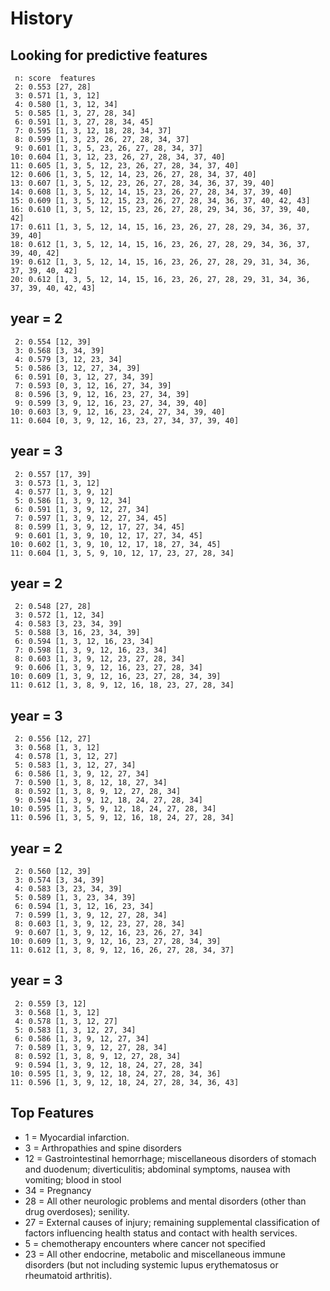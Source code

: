 History
=======

Looking for predictive features
-------------------------------
     n: score  features
     2: 0.553 [27, 28]
     3: 0.571 [1, 3, 12]
     4: 0.580 [1, 3, 12, 34]
     5: 0.585 [1, 3, 27, 28, 34]
     6: 0.591 [1, 3, 27, 28, 34, 45]
     7: 0.595 [1, 3, 12, 18, 28, 34, 37]
     8: 0.599 [1, 3, 23, 26, 27, 28, 34, 37]
     9: 0.601 [1, 3, 5, 23, 26, 27, 28, 34, 37]
    10: 0.604 [1, 3, 12, 23, 26, 27, 28, 34, 37, 40]
    11: 0.605 [1, 3, 5, 12, 23, 26, 27, 28, 34, 37, 40]
    12: 0.606 [1, 3, 5, 12, 14, 23, 26, 27, 28, 34, 37, 40]
    13: 0.607 [1, 3, 5, 12, 23, 26, 27, 28, 34, 36, 37, 39, 40]
    14: 0.608 [1, 3, 5, 12, 14, 15, 23, 26, 27, 28, 34, 37, 39, 40]
    15: 0.609 [1, 3, 5, 12, 15, 23, 26, 27, 28, 34, 36, 37, 40, 42, 43]
    16: 0.610 [1, 3, 5, 12, 15, 23, 26, 27, 28, 29, 34, 36, 37, 39, 40, 42]
    17: 0.611 [1, 3, 5, 12, 14, 15, 16, 23, 26, 27, 28, 29, 34, 36, 37, 39, 40]
    18: 0.612 [1, 3, 5, 12, 14, 15, 16, 23, 26, 27, 28, 29, 34, 36, 37, 39, 40, 42]
    19: 0.612 [1, 3, 5, 12, 14, 15, 16, 23, 26, 27, 28, 29, 31, 34, 36, 37, 39, 40, 42]
    20: 0.612 [1, 3, 5, 12, 14, 15, 16, 23, 26, 27, 28, 29, 31, 34, 36, 37, 39, 40, 42, 43]
    
year = 2
--------
     2: 0.554 [12, 39]
     3: 0.568 [3, 34, 39]
     4: 0.579 [3, 12, 23, 34]
     5: 0.586 [3, 12, 27, 34, 39]
     6: 0.591 [0, 3, 12, 27, 34, 39]
     7: 0.593 [0, 3, 12, 16, 27, 34, 39]
     8: 0.596 [3, 9, 12, 16, 23, 27, 34, 39]
     9: 0.599 [3, 9, 12, 16, 23, 27, 34, 39, 40]
    10: 0.603 [3, 9, 12, 16, 23, 24, 27, 34, 39, 40]
    11: 0.604 [0, 3, 9, 12, 16, 23, 27, 34, 37, 39, 40]
year = 3
--------
     2: 0.557 [17, 39]
     3: 0.573 [1, 3, 12]
     4: 0.577 [1, 3, 9, 12]
     5: 0.586 [1, 3, 9, 12, 34]
     6: 0.591 [1, 3, 9, 12, 27, 34]
     7: 0.597 [1, 3, 9, 12, 27, 34, 45]
     8: 0.599 [1, 3, 9, 12, 17, 27, 34, 45]
     9: 0.601 [1, 3, 9, 10, 12, 17, 27, 34, 45]
    10: 0.602 [1, 3, 9, 10, 12, 17, 18, 27, 34, 45]
    11: 0.604 [1, 3, 5, 9, 10, 12, 17, 23, 27, 28, 34]
    
year = 2
--------
     2: 0.548 [27, 28]
     3: 0.572 [1, 12, 34]
     4: 0.583 [3, 23, 34, 39]
     5: 0.588 [3, 16, 23, 34, 39]
     6: 0.594 [1, 3, 12, 16, 23, 34]
     7: 0.598 [1, 3, 9, 12, 16, 23, 34]
     8: 0.603 [1, 3, 9, 12, 23, 27, 28, 34]
     9: 0.606 [1, 3, 9, 12, 16, 23, 27, 28, 34]
    10: 0.609 [1, 3, 9, 12, 16, 23, 27, 28, 34, 39]
    11: 0.612 [1, 3, 8, 9, 12, 16, 18, 23, 27, 28, 34]
year = 3
--------
     2: 0.556 [12, 27]
     3: 0.568 [1, 3, 12]
     4: 0.578 [1, 3, 12, 27]
     5: 0.583 [1, 3, 12, 27, 34]
     6: 0.586 [1, 3, 9, 12, 27, 34]
     7: 0.590 [1, 3, 8, 12, 18, 27, 34]
     8: 0.592 [1, 3, 8, 9, 12, 27, 28, 34]
     9: 0.594 [1, 3, 9, 12, 18, 24, 27, 28, 34]
    10: 0.595 [1, 3, 5, 9, 12, 18, 24, 27, 28, 34]
    11: 0.596 [1, 3, 5, 9, 12, 16, 18, 24, 27, 28, 34]

year = 2
---------
     2: 0.560 [12, 39]
     3: 0.574 [3, 34, 39]
     4: 0.583 [3, 23, 34, 39]
     5: 0.589 [1, 3, 23, 34, 39]
     6: 0.594 [1, 3, 12, 16, 23, 34]
     7: 0.599 [1, 3, 9, 12, 27, 28, 34]
     8: 0.603 [1, 3, 9, 12, 23, 27, 28, 34]
     9: 0.607 [1, 3, 9, 12, 16, 23, 26, 27, 34]
    10: 0.609 [1, 3, 9, 12, 16, 23, 27, 28, 34, 39]
    11: 0.612 [1, 3, 8, 9, 12, 16, 26, 27, 28, 34, 37]
year = 3
--------
     2: 0.559 [3, 12]
     3: 0.568 [1, 3, 12]
     4: 0.578 [1, 3, 12, 27]
     5: 0.583 [1, 3, 12, 27, 34]
     6: 0.586 [1, 3, 9, 12, 27, 34]
     7: 0.589 [1, 3, 9, 12, 27, 28, 34]
     8: 0.592 [1, 3, 8, 9, 12, 27, 28, 34]
     9: 0.594 [1, 3, 9, 12, 18, 24, 27, 28, 34]
    10: 0.595 [1, 3, 9, 12, 18, 24, 27, 28, 34, 36]
    11: 0.596 [1, 3, 9, 12, 18, 24, 27, 28, 34, 36, 43]    

Top Features
------------
*  1 = Myocardial infarction.
*  3 = Arthropathies and spine disorders
* 12 = Gastrointestinal hemorrhage; miscellaneous disorders of stomach and duodenum; 
diverticulitis; abdominal symptoms, nausea with vomiting; blood in stool
* 34 = Pregnancy     
* 28 = All other neurologic problems and mental disorders (other than drug overdoses); senility. 
* 27 = External causes of injury; remaining supplemental classification of factors 
influencing  health status and contact with health services.     
*  5 = chemotherapy encounters where cancer not specified
* 23 = All other endocrine, metabolic and miscellaneous immune
disorders (but not including systemic lupus erythematosus or
rheumatoid arthritis). 